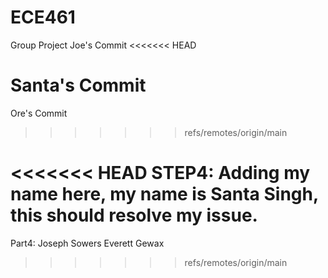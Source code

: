 # ECE461
Group Project
Joe's Commit
<<<<<<< HEAD

Santa's Commit
=======
Ore's Commit
>>>>>>> refs/remotes/origin/main

<<<<<<< HEAD
STEP4:
Adding my name here, 
my name is Santa Singh, 
this should resolve my issue.
=======
Part4: 
Joseph Sowers
Everett Gewax
>>>>>>> refs/remotes/origin/main
